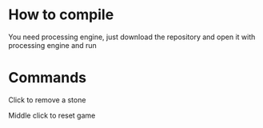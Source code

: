 # How to compile

You need processing engine, just download the repository and open it with processing engine and run

# Commands

Click to remove a stone

Middle click to reset game

